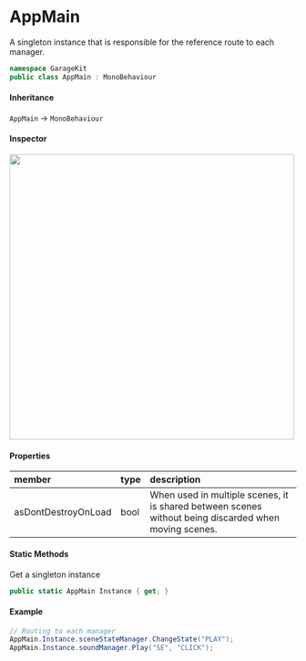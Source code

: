 # AppMain

A singleton instance that is responsible for the reference route to each manager.

```csharp
namespace GarageKit
public class AppMain : MonoBehaviour
```

#### Inheritance

`AppMain` -> `MonoBehaviour`

#### Inspector

<img src="~/image/script_reference/appmain_inspector.png" width="500px"/>

#### Properties

|member|type|description|
|:--|:--|:--|
|asDontDestroyOnLoad|bool|When used in multiple scenes, it is shared between scenes without being discarded when moving scenes.|

#### Static Methods

Get a singleton instance
```csharp
public static AppMain Instance { get; }
```

#### Example

```csharp
// Routing to each manager
AppMain.Instance.sceneStateManager.ChangeState("PLAY");
AppMain.Instance.soundManager.Play("SE", "CLICK");
```
